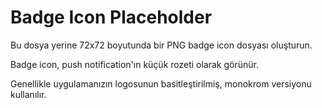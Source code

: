 # Badge Icon Placeholder

Bu dosya yerine 72x72 boyutunda bir PNG badge icon dosyası oluşturun.

Badge icon, push notification'ın küçük rozeti olarak görünür.

Genellikle uygulamanızın logosunun basitleştirilmiş, monokrom versiyonu kullanılır.
